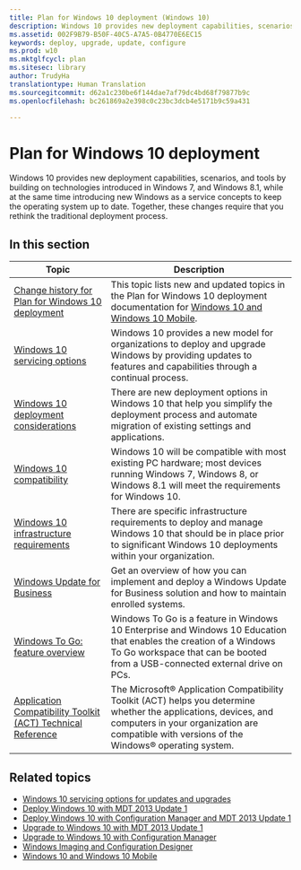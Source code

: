 ```yaml
---
title: Plan for Windows 10 deployment (Windows 10)
description: Windows 10 provides new deployment capabilities, scenarios, and tools by building on technologies introduced in Windows 7, and Windows 8.1, while at the same time introducing new Windows as a service concepts to keep the operating system up to date.
ms.assetid: 002F9B79-B50F-40C5-A7A5-0B4770E6EC15
keywords: deploy, upgrade, update, configure
ms.prod: w10
ms.mktglfcycl: plan
ms.sitesec: library
author: TrudyHa
translationtype: Human Translation
ms.sourcegitcommit: d62a1c230be6f144dae7af79dc4bd68f79877b9c
ms.openlocfilehash: bc261869a2e398c0c23bc3dcb4e5171b9c59a431

---
```


# Plan for Windows 10 deployment
Windows 10 provides new deployment capabilities, scenarios, and tools by building on technologies introduced in Windows 7, and Windows 8.1, while at the same time introducing new Windows as a service concepts to keep the operating system up to date. Together, these changes require that you rethink the traditional deployment process.

## In this section
|Topic |Description |
|------|------------|
|[Change history for Plan for Windows 10 deployment](change-history-for-plan-for-windows-10-deployment.md) |This topic lists new and updated topics in the Plan for Windows 10 deployment documentation for [Windows 10 and Windows 10 Mobile](../index.md). |
|[Windows 10 servicing options](windows-10-servicing-options.md) |Windows 10 provides a new model for organizations to deploy and upgrade Windows by providing updates to features and capabilities through a continual process. |
|[Windows 10 deployment considerations](windows-10-deployment-considerations.md) |There are new deployment options in Windows 10 that help you simplify the deployment process and automate migration of existing settings and applications. |
|[Windows 10 compatibility](windows-10-compatibility.md) |Windows 10 will be compatible with most existing PC hardware; most devices running Windows 7, Windows 8, or Windows 8.1 will meet the requirements for Windows 10. |
|[Windows 10 infrastructure requirements](windows-10-infrastructure-requirements.md) |There are specific infrastructure requirements to deploy and manage Windows 10 that should be in place prior to significant Windows 10 deployments within your organization. |
|[Windows Update for Business](windows-update-for-business.md) |Get an overview of how you can implement and deploy a Windows Update for Business solution and how to maintain enrolled systems. |
|[Windows To Go: feature overview](windows-to-go-overview.md) |Windows To Go is a feature in Windows 10 Enterprise and Windows 10 Education that enables the creation of a Windows To Go workspace that can be booted from a USB-connected external drive on PCs. |
|[Application Compatibility Toolkit (ACT) Technical Reference](act-technical-reference.md) |The Microsoft® Application Compatibility Toolkit (ACT) helps you determine whether the applications, devices, and computers in your organization are compatible with versions of the Windows® operating system. |

## Related topics
- [Windows 10 servicing options for updates and upgrades](../manage/introduction-to-windows-10-servicing.md)
- [Deploy Windows 10 with MDT 2013 Update 1](../deploy/deploy-windows-10-with-the-microsoft-deployment-toolkit.md)
- [Deploy Windows 10 with Configuration Manager and MDT 2013 Update 1](../deploy/deploy-windows-10-with-system-center-2012-r2-configuration-manager.md)
- [Upgrade to Windows 10 with MDT 2013 Update 1](../deploy/upgrade-to-windows-10-with-the-microsoft-deployment-toolkit.md)
- [Upgrade to Windows 10 with Configuration Manager](../deploy/upgrade-to-windows-10-with-system-center-configuraton-manager.md)
- [Windows Imaging and Configuration Designer](http://go.microsoft.com/fwlink/p/?LinkId=733911)
- [Windows 10 and Windows 10 Mobile](../index.md)

 

 








<!--HONumber=Jun16_HO4-->


